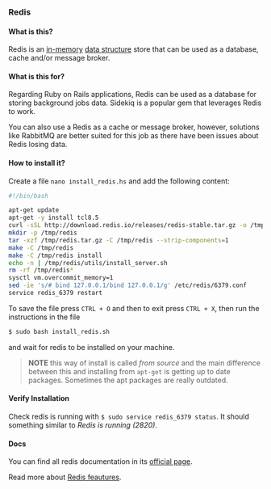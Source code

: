 ### Redis

#### What is this?

Redis is an [in-memory](https://en.wikipedia.org/wiki/In-memory_database) [data structure](https://en.wikipedia.org/wiki/Data_structure) store that can be used as a database, cache and/or message broker.

#### What is this for?

Regarding Ruby on Rails applications, Redis can be used as a database for storing background jobs data. Sidekiq is a popular gem that leverages Redis to work.

You can also use a Redis as a cache or message broker, however, solutions like RabbitMQ are better suited for this job as there have been issues about Redis losing data.

#### How to install it?

Create a file `nano install_redis.hs` and add the following content:

```bash
#!/bin/bash

apt-get update
apt-get -y install tcl8.5
curl -sSL http://download.redis.io/releases/redis-stable.tar.gz -o /tmp/redis.tar.gz
mkdir -p /tmp/redis
tar -xzf /tmp/redis.tar.gz -C /tmp/redis --strip-components=1
make -C /tmp/redis
make -C /tmp/redis install
echo -n | /tmp/redis/utils/install_server.sh
rm -rf /tmp/redis*
sysctl vm.overcommit_memory=1
sed -ie 's/# bind 127.0.0.1/bind 127.0.0.1/g' /etc/redis/6379.conf
service redis_6379 restart
```

To save the file press `CTRL + O` and then to exit press `CTRL + X`, then run the instructions in the file

```bash
$ sudo bash install_redis.sh
```

and wait for redis to be installed on your machine.

> **NOTE**
> this way of install is called _from source_ and the main difference between this and installing from `apt-get` is getting up to date packages. Sometimes the apt packages are really outdated.


#### Verify Installation

Check redis is running with `$ sudo service redis_6379 status`. It should something similar to _Redis is running (2820)_.

#### Docs

You can find all redis documentation in its [official page](http://redis.io/documentation).

Read more about [Redis feautures](https://redislabs.com/redis-features/redis).
